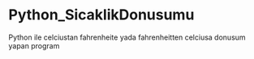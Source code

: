 # Python_SicaklikDonusumu
Python ile celciustan fahrenheite yada fahrenheitten celciusa donusum yapan program
